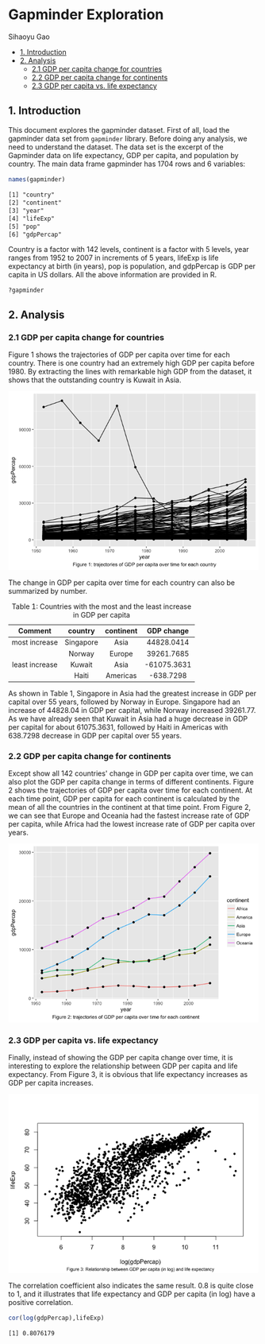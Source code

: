 Gapminder Exploration
================
Sihaoyu Gao

-   [1. Introduction](#introduction)
-   [2. Analysis](#analysis)
    -   [2.1 GDP per capita change for countries](#gdp-per-capita-change-for-countries)
    -   [2.2 GDP per capita change for continents](#gdp-per-capita-change-for-continents)
    -   [2.3 GDP per capita vs. life expectancy](#gdp-per-capita-vs.-life-expectancy)

## 1. Introduction

This document explores the gapminder dataset. First of all, load the gapminder data set from `gapminder` library. Before doing any analysis, we need to understand the dataset. The data set is the excerpt of the Gapminder data on life expectancy, GDP per capita, and population by country. The main data frame gapminder has 1704 rows and 6 variables:

``` r
names(gapminder)
```

    [1] "country"  
    [2] "continent"
    [3] "year"     
    [4] "lifeExp"  
    [5] "pop"      
    [6] "gdpPercap"

Country is a factor with 142 levels, continent is a factor with 5 levels, year ranges from 1952 to 2007 in increments of 5 years, lifeExp is life expectancy at birth (in years), pop is population, and gdpPercap is GDP per capita in US dollars. All the above information are provided in R.

``` r
?gapminder
```

## 2. Analysis

### 2.1 GDP per capita change for countries

Figure 1 shows the trajectories of GDP per capita over time for each country. There is one country had an extremely high GDP per capita before 1980. By extracting the lines with remarkable high GDP from the dataset, it shows that the outstanding country is Kuwait in Asia.

![](hw01_gapminder_files/figure-markdown_github/figs-1.png)

The change in GDP per capita over time for each country can also be summarized by number.

<table>
<caption>
Table 1: Countries with the most and the least increase in GDP per capita
</caption>
<thead>
<tr>
<th style="text-align:center;">
Comment
</th>
<th style="text-align:center;">
country
</th>
<th style="text-align:center;">
continent
</th>
<th style="text-align:center;">
GDP change
</th>
</tr>
</thead>
<tbody>
<tr>
<td style="text-align:center;">
most increase
</td>
<td style="text-align:center;">
Singapore
</td>
<td style="text-align:center;">
Asia
</td>
<td style="text-align:center;">
44828.0414
</td>
</tr>
<tr>
<td style="text-align:center;">
</td>
<td style="text-align:center;">
Norway
</td>
<td style="text-align:center;">
Europe
</td>
<td style="text-align:center;">
39261.7685
</td>
</tr>
<tr>
<td style="text-align:center;">
least increase
</td>
<td style="text-align:center;">
Kuwait
</td>
<td style="text-align:center;">
Asia
</td>
<td style="text-align:center;">
-61075.3631
</td>
</tr>
<tr>
<td style="text-align:center;">
</td>
<td style="text-align:center;">
Haiti
</td>
<td style="text-align:center;">
Americas
</td>
<td style="text-align:center;">
-638.7298
</td>
</tr>
</tbody>
</table>
As shown in Table 1, Singapore in Asia had the greatest increase in GDP per capital over 55 years, followed by Norway in Europe. Singapore had an increase of 44828.04 in GDP per capital, while Norway increased 39261.77. As we have already seen that Kuwait in Asia had a huge decrease in GDP per capital for about 61075.3631, followed by Haiti in Americas with 638.7298 decrease in GDP per capital over 55 years.

### 2.2 GDP per capita change for continents

Except show all 142 countries' change in GDP per capita over time, we can also plot the GDP per capita change in terms of different continents. Figure 2 shows the trajectories of GDP per capita over time for each continent. At each time point, GDP per capita for each continent is calculated by the mean of all the countries in the continent at that time point. From Figure 2, we can see that Europe and Oceania had the fastest increase rate of GDP per capita, while Africa had the lowest increase rate of GDP per capita over years.

![](hw01_gapminder_files/figure-markdown_github/fig_2-1.png)

### 2.3 GDP per capita vs. life expectancy

Finally, instead of showing the GDP per capita change over time, it is interesting to explore the relationship between GDP per capita and life expectancy. From Figure 3, it is obvious that life expectancy increases as GDP per capita increases.

![](hw01_gapminder_files/figure-markdown_github/scatter-1.png)

The correlation coefficient also indicates the same result. 0.8 is quite close to 1, and it illustrates that life expectancy and GDP per capita (in log) have a positive correlation.

``` r
cor(log(gdpPercap),lifeExp)
```

    [1] 0.8076179
